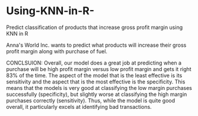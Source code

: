 # Using-KNN-in-R-
Predict classification of products that increase gross profit margin using KNN in R

Anna's World Inc. wants to predict what products will increase their gross profit margin along with purchase of fuel. 

CONCLSUION:
Overall, our model does a great job at predicting when a purchase will be high profit margin versus low profit margin and gets it right 83% of the time. The aspect of the model that is the least effective is its sensitivity and the aspect that is the most effective is the specificity. This means that the models is very good at classifying the low margin purchases successfully (specificity), but slightly worse at classifying the high margin purchases correctly (sensitivity). Thus, while the model is quite good overall, it particularly excels at identifying bad transactions.
